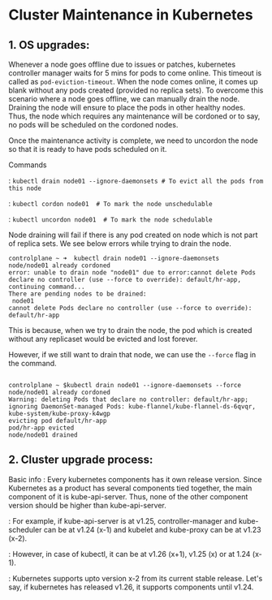 # Cluster Maintenance in Kubernetes

## 1. OS upgrades:

Whenever a node goes offline due to issues or patches, kubernetes controller manager waits for 5 mins for pods to come online.
This timeout is called as ```pod-eviction-timeout```. When the node comes online, it comes up blank without any pods created
(provided no replica sets). To overcome this scenario where a node goes offline, we can manually drain the node. Draining
the node will ensure to place the pods in other healthy nodes. Thus, the node which requires any maintenance will be cordoned
or to say, no pods will be scheduled on the cordoned nodes. 

Once the maintenance activity is complete, we need to uncordon the node so that it is ready to have pods scheduled on it.

Commands

: ```kubectl drain node01 --ignore-daemonsets # To evict all the pods from this node```

: ```kubectl cordon node01  # To mark the node unschedulable```

: ```kubectl uncordon node01  # To mark the node schedulable```

Node draining will fail if there is any pod created on node which is not part of replica sets. We see below errors while trying
to drain the node.

```text
controlplane ~ ➜  kubectl drain node01 --ignore-daemonsets
node/node01 already cordoned
error: unable to drain node "node01" due to error:cannot delete Pods declare no controller (use --force to override): default/hr-app, continuing command...
There are pending nodes to be drained:
 node01
cannot delete Pods declare no controller (use --force to override): default/hr-app
```

This is because, when we try to drain the node, the pod which is created without any replicaset would be evicted and lost
forever. 

However, if we still want to drain that node, we can use the ```--force``` flag in the command.

```shell

controlplane ~ $kubectl drain node01 --ignore-daemonsets --force
node/node01 already cordoned
Warning: deleting Pods that declare no controller: default/hr-app; ignoring DaemonSet-managed Pods: kube-flannel/kube-flannel-ds-6qvqr, kube-system/kube-proxy-k4wgp
evicting pod default/hr-app
pod/hr-app evicted
node/node01 drained

```

## 2. Cluster upgrade process:

Basic info
: Every kubernetes components has it own release version. Since Kubernetes as a product has several components tied together, 
the main component of it is kube-api-server. Thus, none of the other component version should be higher than kube-api-server.

: For example, if kube-api-server is at v1.25, controller-manager and kube-scheduler can be at v1.24 (x-1) and kubelet and kube-proxy
can be at v1.23 (x-2). 

: However, in case of kubectl, it can be at v1.26 (x+1), v1.25 (x) or at 1.24 (x-1).

: Kubernetes supports upto version x-2 from its current stable release. Let's say, if kubernetes has released v1.26, it supports
components until v1.24.